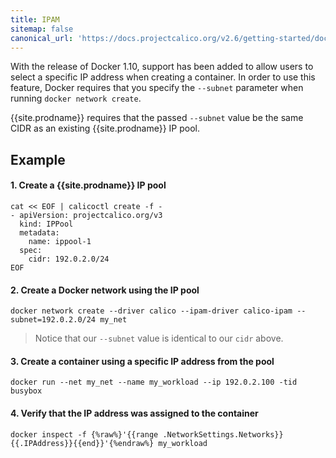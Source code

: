 ```yaml
---
title: IPAM
sitemap: false 
canonical_url: 'https://docs.projectcalico.org/v2.6/getting-started/docker/tutorials/ipam'
---
```


With the release of Docker 1.10, support has been added to allow users to
select a specific IP address when creating a container.  In order to use
this feature, Docker requires that you specify the `--subnet` parameter when running
`docker network create`.

{{site.prodname}} requires that the passed `--subnet` value be the same CIDR as an existing
{{site.prodname}} IP pool.  

## Example

#### 1. Create a {{site.prodname}} IP pool

```
cat << EOF | calicoctl create -f -
- apiVersion: projectcalico.org/v3
  kind: IPPool
  metadata:
    name: ippool-1
  spec:
    cidr: 192.0.2.0/24
EOF
```

#### 2. Create a Docker network using the IP pool

```
docker network create --driver calico --ipam-driver calico-ipam --subnet=192.0.2.0/24 my_net
```

>Notice that our `--subnet` value is identical to our `cidr` above.

#### 3. Create a container using a specific IP address from the pool

```
docker run --net my_net --name my_workload --ip 192.0.2.100 -tid busybox
```

#### 4. Verify that the IP address was assigned to the container

```
docker inspect -f {%raw%}'{{range .NetworkSettings.Networks}}{{.IPAddress}}{{end}}'{%endraw%} my_workload
```
